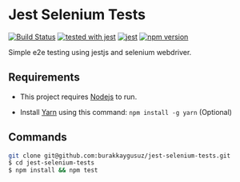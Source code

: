 # Jest Selenium Tests

[![Build Status](https://travis-ci.org/burakkaygusuz/jest-selenium-tests.svg?branch=master)](https://travis-ci.org/burakkaygusuz/jest-selenium-tests)
[![tested with jest](https://img.shields.io/badge/tested_with-jest-99424f.svg)](https://github.com/facebook/jest)
[![jest](https://jestjs.io/img/jest-badge.svg)](https://github.com/facebook/jest)
[![npm version](https://badge.fury.io/js/jest.svg)](http://badge.fury.io/js/jest)

Simple e2e testing using jestjs and selenium webdriver.

## Requirements

- This project requires [Nodejs](https://nodejs.org/en/) to run.

- Install [Yarn](https://yarnpkg.com/) using this command: `npm install -g yarn` (Optional)

## Commands

```sh
git clone git@github.com:burakkaygusuz/jest-selenium-tests.git
$ cd jest-selenium-tests
$ npm install && npm test
```
